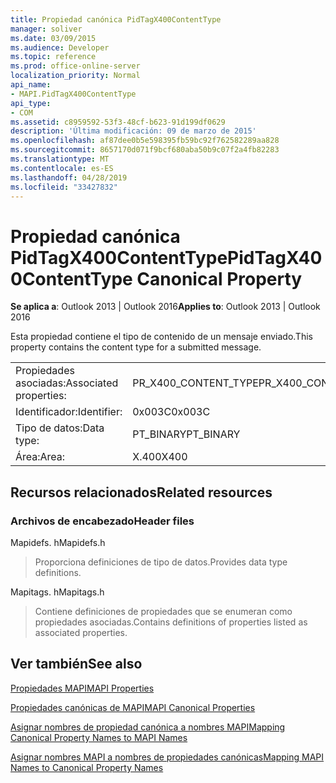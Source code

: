 ```yaml
---
title: Propiedad canónica PidTagX400ContentType
manager: soliver
ms.date: 03/09/2015
ms.audience: Developer
ms.topic: reference
ms.prod: office-online-server
localization_priority: Normal
api_name:
- MAPI.PidTagX400ContentType
api_type:
- COM
ms.assetid: c8959592-53f3-48cf-b623-91d199df0629
description: 'Última modificación: 09 de marzo de 2015'
ms.openlocfilehash: af87dee0b5e598395fb59bc92f762582289aa828
ms.sourcegitcommit: 8657170d071f9bcf680aba50b9c07f2a4fb82283
ms.translationtype: MT
ms.contentlocale: es-ES
ms.lasthandoff: 04/28/2019
ms.locfileid: "33427832"
---
```

# <a name="pidtagx400contenttype-canonical-property"></a><span data-ttu-id="dfeaf-103">Propiedad canónica PidTagX400ContentType</span><span class="sxs-lookup"><span data-stu-id="dfeaf-103">PidTagX400ContentType Canonical Property</span></span>

  
  
<span data-ttu-id="dfeaf-104">**Se aplica a**: Outlook 2013 | Outlook 2016</span><span class="sxs-lookup"><span data-stu-id="dfeaf-104">**Applies to**: Outlook 2013 | Outlook 2016</span></span> 
  
<span data-ttu-id="dfeaf-105">Esta propiedad contiene el tipo de contenido de un mensaje enviado.</span><span class="sxs-lookup"><span data-stu-id="dfeaf-105">This property contains the content type for a submitted message.</span></span>
  
|||
|:-----|:-----|
|<span data-ttu-id="dfeaf-106">Propiedades asociadas:</span><span class="sxs-lookup"><span data-stu-id="dfeaf-106">Associated properties:</span></span>  <br/> |<span data-ttu-id="dfeaf-107">PR_X400_CONTENT_TYPE</span><span class="sxs-lookup"><span data-stu-id="dfeaf-107">PR_X400_CONTENT_TYPE</span></span>  <br/> |
|<span data-ttu-id="dfeaf-108">Identificador:</span><span class="sxs-lookup"><span data-stu-id="dfeaf-108">Identifier:</span></span>  <br/> |<span data-ttu-id="dfeaf-109">0x003C</span><span class="sxs-lookup"><span data-stu-id="dfeaf-109">0x003C</span></span>  <br/> |
|<span data-ttu-id="dfeaf-110">Tipo de datos:</span><span class="sxs-lookup"><span data-stu-id="dfeaf-110">Data type:</span></span>  <br/> |<span data-ttu-id="dfeaf-111">PT_BINARY</span><span class="sxs-lookup"><span data-stu-id="dfeaf-111">PT_BINARY</span></span>  <br/> |
|<span data-ttu-id="dfeaf-112">Área:</span><span class="sxs-lookup"><span data-stu-id="dfeaf-112">Area:</span></span>  <br/> |<span data-ttu-id="dfeaf-113">X.400</span><span class="sxs-lookup"><span data-stu-id="dfeaf-113">X400</span></span>  <br/> |
   
## <a name="related-resources"></a><span data-ttu-id="dfeaf-114">Recursos relacionados</span><span class="sxs-lookup"><span data-stu-id="dfeaf-114">Related resources</span></span>

### <a name="header-files"></a><span data-ttu-id="dfeaf-115">Archivos de encabezado</span><span class="sxs-lookup"><span data-stu-id="dfeaf-115">Header files</span></span>

<span data-ttu-id="dfeaf-116">Mapidefs. h</span><span class="sxs-lookup"><span data-stu-id="dfeaf-116">Mapidefs.h</span></span>
  
> <span data-ttu-id="dfeaf-117">Proporciona definiciones de tipo de datos.</span><span class="sxs-lookup"><span data-stu-id="dfeaf-117">Provides data type definitions.</span></span>
    
<span data-ttu-id="dfeaf-118">Mapitags. h</span><span class="sxs-lookup"><span data-stu-id="dfeaf-118">Mapitags.h</span></span>
  
> <span data-ttu-id="dfeaf-119">Contiene definiciones de propiedades que se enumeran como propiedades asociadas.</span><span class="sxs-lookup"><span data-stu-id="dfeaf-119">Contains definitions of properties listed as associated properties.</span></span>
    
## <a name="see-also"></a><span data-ttu-id="dfeaf-120">Ver también</span><span class="sxs-lookup"><span data-stu-id="dfeaf-120">See also</span></span>



[<span data-ttu-id="dfeaf-121">Propiedades MAPI</span><span class="sxs-lookup"><span data-stu-id="dfeaf-121">MAPI Properties</span></span>](mapi-properties.md)
  
[<span data-ttu-id="dfeaf-122">Propiedades canónicas de MAPI</span><span class="sxs-lookup"><span data-stu-id="dfeaf-122">MAPI Canonical Properties</span></span>](mapi-canonical-properties.md)
  
[<span data-ttu-id="dfeaf-123">Asignar nombres de propiedad canónica a nombres MAPI</span><span class="sxs-lookup"><span data-stu-id="dfeaf-123">Mapping Canonical Property Names to MAPI Names</span></span>](mapping-canonical-property-names-to-mapi-names.md)
  
[<span data-ttu-id="dfeaf-124">Asignar nombres MAPI a nombres de propiedades canónicas</span><span class="sxs-lookup"><span data-stu-id="dfeaf-124">Mapping MAPI Names to Canonical Property Names</span></span>](mapping-mapi-names-to-canonical-property-names.md)

